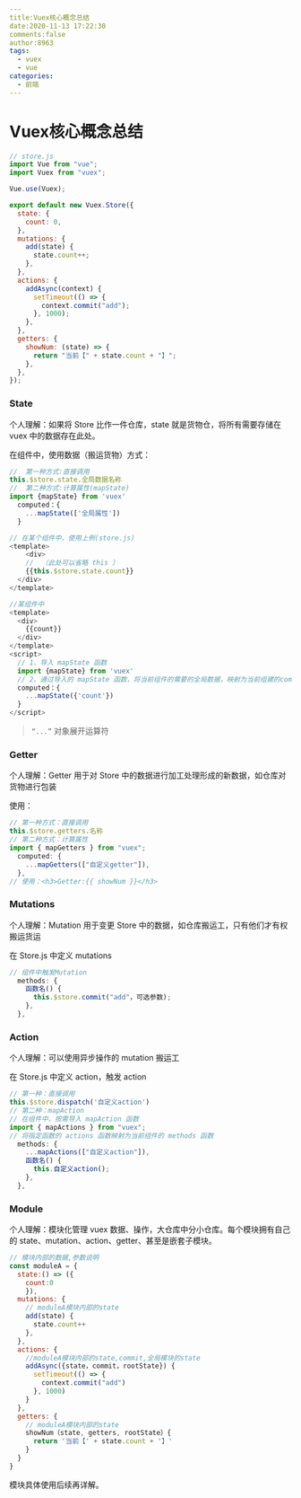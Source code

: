 ```yaml
---
title:Vuex核心概念总结
date:2020-11-13 17:22:30
comments:false
author:8963
tags:
  - vuex
  - vue
categories:
  - 前端
---
```


# Vuex核心概念总结

```javascript
// store.js
import Vue from "vue";
import Vuex from "vuex";

Vue.use(Vuex);

export default new Vuex.Store({
  state: {
    count: 0,
  },
  mutations: {
    add(state) {
      state.count++;
    },
  },
  actions: {
    addAsync(context) {
      setTimeout(() => {
        context.commit("add");
      }, 1000);
    },
  },
  getters: {
    showNum: (state) => {
      return "当前【" + state.count + "】";
    },
  },
});
```

### State

个人理解：如果将 Store 比作一件仓库，state 就是货物仓，将所有需要存储在 vuex 中的数据存在此处。

在组件中，使用数据（搬运货物）方式：

```javascript
//	第一种方式:直接调用
this.$store.state.全局数据名称
//	第二种方式:计算属性(mapState)
import {mapState} from 'vuex'
  computed：{
    ...mapState(['全局属性'])
  }
```

```javascript
// 在某个组件中，使用上例(store.js)
<template>
	<div>
  	//	（此处可以省略 this ）
  	{{this.$store.state.count}}
  </div>
</template>
```

```javascript
//某组件中
<template>
  <div>
  	{{count}}
  </div>
</template>
<script>
  // 1、导入 mapState 函数
  import {mapState} from 'vuex'
  // 2、通过导入的 mapState 函数，将当前组件的需要的全局数据，映射为当前组建的computed计算属性
  computed：{
    ...mapState({'count'})
  }
</script>
```

> `“...”` 对象展开运算符

### Getter

个人理解：Getter 用于对 Store 中的数据进行加工处理形成的新数据，如仓库对货物进行包装

使用：

```javascript
// 第一种方式：直接调用
this.$store.getters.名称
// 第二种方式：计算属性
import { mapGetters } from "vuex";
  computed: {
    ...mapGetters(["自定义getter"]),
  },
// 使用：<h3>Getter:{{ showNum }}</h3>
```

### Mutations

个人理解：Mutation 用于变更 Store 中的数据，如仓库搬运工，只有他们才有权搬运货运

在 Store.js 中定义 mutations

```javascript
// 组件中触发Mutation
  methods: {
    函数名() {
      this.$store.commit("add"，可选参数);
    },
  },
```

### Action

个人理解：可以使用异步操作的 mutation 搬运工

在 Store.js 中定义 action，触发 action

```javascript
// 第一种：直接调用
this.$store.dispatch('自定义action')
// 第二种：mapAction
// 在组件中，按需导入 mapAction 函数
import { mapActions } from "vuex";
// 将指定函数的 actions 函数映射为当前组件的 methods 函数
  methods: {
    ...mapActions(["自定义action"]),
    函数名() {
      this.自定义action();
    },
  },
```

### Module

个人理解：模块化管理 vuex 数据、操作，大仓库中分小仓库。每个模块拥有自己的 state、mutation、action、getter、甚至是嵌套子模块。

```javascript
// 模块内部的数据,参数说明
const moduleA = {
  state:() => ({
  	count:0
	}),
  mutations: {
    // moduleA模块内部的state
    add(state) {
      state.count++
    },
  },
  actions: {
    //moduleA模块内部的state,commit,全局模块的state
    addAsync({state，commit，rootState}) {
      setTimeout(() => {
        context.commit("add")
      }, 1000)
    }
  },
  getters: {
    // moduleA模块内部的state
    showNum（state, getters, rootState）{
      return '当前【' + state.count + '】'
    }
  }
}
```

模块具体使用后续再详解。